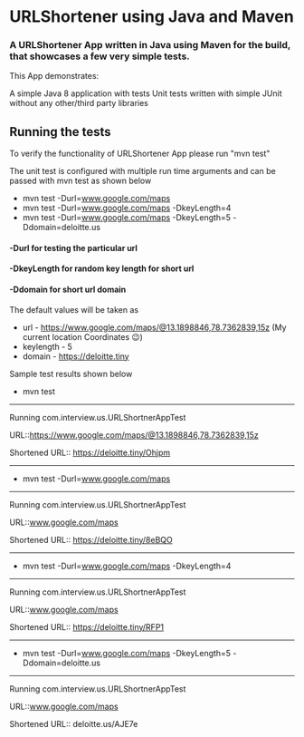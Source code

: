 # URLShortener using Java and Maven
### A URLShortener App written in Java using Maven for the build, that showcases a few very simple tests.

This App demonstrates:

A simple Java 8 application with tests
Unit tests written with simple JUnit without any other/third party libraries


## Running the tests
To verify the functionality of URLShortener App please run "mvn test"

The unit test is configured with multiple run time arguments and can be passed with mvn test as shown below

* mvn test -Durl=www.google.com/maps
* mvn test -Durl=www.google.com/maps -DkeyLength=4 
* mvn test -Durl=www.google.com/maps -DkeyLength=5 -Ddomain=deloitte.us

#### -Durl for testing the particular url
#### -DkeyLength for random key length for short url
#### -Ddomain for short url domain

The default values will be taken as 
* url - https://www.google.com/maps/@13.1898846,78.7362839,15z (My current location Coordinates :wink:)
* keylength - 5
* domain - https://deloitte.tiny

Sample test results shown below

* mvn test
-------------------------------------------------------
Running com.interview.us.URLShortnerAppTest

URL::https://www.google.com/maps/@13.1898846,78.7362839,15z

Shortened URL:: https://deloitte.tiny/Ohjpm

-------------------------------------------------------

* mvn test -Durl=www.google.com/maps

-------------------------------------------------------
Running com.interview.us.URLShortnerAppTest

URL::www.google.com/maps

Shortened URL:: https://deloitte.tiny/8eBQO

-------------------------------------------------------

* mvn test -Durl=www.google.com/maps -DkeyLength=4 

-------------------------------------------------------
Running com.interview.us.URLShortnerAppTest

URL::www.google.com/maps

Shortened URL:: https://deloitte.tiny/RFP1

-------------------------------------------------------

* mvn test -Durl=www.google.com/maps -DkeyLength=5 -Ddomain=deloitte.us

-------------------------------------------------------

Running com.interview.us.URLShortnerAppTest

URL::www.google.com/maps

Shortened URL:: deloitte.us/AJE7e






